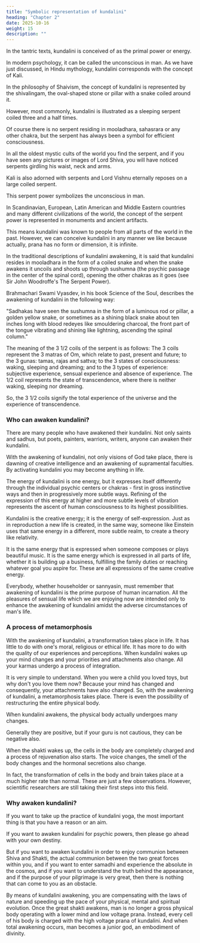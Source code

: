 ```yaml
---
title: "Symbolic representation of kundalini"
heading: "Chapter 2"
date: 2025-10-16
weight: 15
description: ""
---
```




In the tantric texts, kundalini is conceived of as the primal power or energy. 

In modern psychology, it can be called the unconscious in man. As we have just discussed, in Hindu mythology, kundalini corresponds with the concept of Kali. 

In the philosophy of Shaivism, the concept of kundalini is represented by the shivalingam, the
oval-shaped stone or pillar with a snake coiled around it.

However, most commonly, kundalini is illustrated as a sleeping serpent coiled three
and a half times. 

Of course there is no serpent residing in mooladhara, sahasrara or any
other chakra, but the serpent has always been a symbol for efficient consciousness. 

In all
the oldest mystic cults of the world you find the serpent, and if you have seen any
pictures or images of Lord Shiva, you will have noticed serpents girdling his waist, neck
and arms. 

Kali is also adorned with serpents and Lord Vishnu eternally reposes on a large
coiled serpent. 

This serpent power symbolizes the unconscious in man.

In Scandinavian, European, Latin American and Middle Eastern countries and many
different civilizations of the world, the concept of the serpent power is represented in
monuments and ancient artifacts.

This means kundalini was known to people from all
parts of the world in the past. However, we can conceive kundalini in any manner we like
because actually, prana has no form or dimension, it is infinite.

In the traditional descriptions of kundalini awakening, it is said that kundalini resides
in mooladhara in the form of a coiled snake and when the snake awakens it uncoils and
shoots up through sushumna (the psychic passage in the center of the spinal cord),
opening the other chakras as it goes (see Sir John Woodroffe's The Serpent Power).

Brahmachari Swami Vyasdev, in his book Science of the Soul, describes the awakening of kundalini in the following way:

"Sadhakas have seen the sushumna in the form of a luminous rod or pillar, a golden
yellow snake, or sometimes as a shining black snake about ten inches long with blood
redeyes like smouldering charcoal, the front part of the tongue vibrating and shining like
lightning, ascending the spinal column."

The meaning of the 3 1/2 coils of the serpent is as follows: The 3 coils represent the 3
matras of Om, which relate to past, present and future; to the 3 gunas: tamas, rajas and
sattva; to the 3 states of consciousness: waking, sleeping and dreaming; and to the 3 types
of experience: subjective experience, sensual experience and absence of experience. The
1/2 coil represents the state of transcendence, where there is neither waking, sleeping nor
dreaming. 

So, the 3 1/2 coils signify the total experience of the universe and the
experience of transcendence.


### Who can awaken kundalini?

There are many people who have awakened their kundalini. Not only saints and
sadhus, but poets, painters, warriors, writers, anyone can awaken their kundalini. 

With
the awakening of kundalini, not only visions of God take place, there is dawning of
creative intelligence and an awakening of supramental faculties. By activating kundalini
you may become anything in life.

The energy of kundalini is one energy, but it expresses itself differently through the
individual psychic centers or chakras - first in gross instinctive ways and then in
progressively more subtle ways. Refining of the expression of this energy at higher and
more subtle levels of vibration represents the ascent of human consciousness to its
highest possibilities.

Kundalini is the creative energy; it is the energy of self-expression. Just as in
reproduction a new life is created, in the same way, someone like Einstein uses that same
energy in a different, more subtle realm, to create a theory like relativity. 

It is the same
energy that is expressed when someone composes or plays beautiful music. It is the same
energy which is expressed in all parts of life, whether it is building up a business,
fulfilling the family duties or reaching whatever goal you aspire for. These are all
expressions of the same creative energy.

Everybody, whether householder or sannyasin, must remember that awakening of
kundalini is the prime purpose of human incarnation. All the pleasures of sensual life
which we are enjoying now are intended only to enhance the awakening of kundalini
amidst the adverse circumstances of man's life.


### A process of metamorphosis

With the awakening of kundalini, a transformation takes place in life. It has little to
do with one's moral, religious or ethical life. It has more to do with the quality of our
experiences and perceptions. When kundalini wakes up your mind changes and your
priorities and attachments also change. All your karmas undergo a process of integration.

It is very simple to understand. When you were a child you loved toys, but why don't you
love them now? Because your mind has changed and consequently, your attachments
have also changed. So, with the awakening of kundalini, a metamorphosis takes place.
There is even the possibility of restructuring the entire physical body.

When kundalini awakens, the physical body actually undergoes many changes.

Generally they are positive, but if your guru is not cautious, they can be negative also.

When the shakti wakes up, the cells in the body are completely charged and a process of
rejuvenation also starts. The voice changes, the smell of the body changes and the
hormonal secretions also change. 

In fact, the transformation of cells in the body and brain
takes place at a much higher rate than normal. These are just a few observations.
However, scientific researchers are still taking their first steps into this field.


### Why awaken kundalini?

If you want to take up the practice of kundalini yoga, the most important thing is that
you have a reason or an aim.

If you want to awaken kundalini for psychic powers, then
please go ahead with your own destiny. 

But if you want to awaken kundalini in order to
enjoy communion between Shiva and Shakti, the actual communion between the two
great forces within you, and if you want to enter samadhi and experience the absolute in
the cosmos, and if you want to understand the truth behind the appearance, and if the
purpose of your pilgrimage is very great, then there is nothing that can come to you as an
obstacle.

By means of kundalini awakening, you are compensating with the laws of nature and
speeding up the pace of your physical, mental and spiritual evolution. Once the great
shakti awakens, man is no longer a gross physical body operating with a lower mind and
low voltage prana. Instead, every cell of his body is charged with the high voltage prana
of kundalini. And when total awakening occurs, man becomes a junior god, an
embodiment of divinity.

